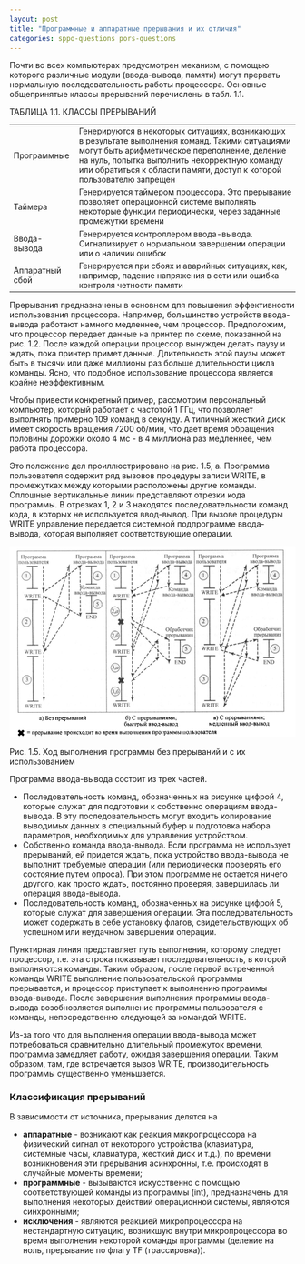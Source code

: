 ```yaml
---
layout: post
title: "Программные и аппаратные прерывания и их отличия"
categories: sppo-questions pors-questions
---
```


Почти во всех компьютерах предусмотрен механизм, с помощью которого различные модули (ввода-вывода, памяти) могут
прервать нормальную последовательность работы процессора. Основные общепринятые классы прерываний перечислены в табл.
1.1.

ТАБЛИЦА 1.1. КЛАССЫ ПРЕРЫВАНИЙ

|                 |                                                                                                                                                                                                                                                                            |
|-----------------|----------------------------------------------------------------------------------------------------------------------------------------------------------------------------------------------------------------------------------------------------------------------------|
| Программные     | Генерируются в некоторых ситуациях, возникающих в результате выполнения команд. Такими ситуациями могут быть арифметическое переполнение, деление на нуль, попытка выполнить некорректную команду или обратиться к области памяти, доступ к которой  пользователю запрещен |
| Таймера         | Генерируется таймером процессора. Это прерывание позволяет операционной системе выполнять некоторые функции периодически, через заданные промежутки времени                                                                                                                |
| Ввода-вывода    | Генерируется контроллером ввода-вывода. Сигнализирует о нормальном завершении операции или о наличии ошибок                                                                                                                                                                |
| Аппаратный сбой | Генерируется при сбоях и аварийных ситуациях, как, например, падение напряжения в сети или ошибка контроля четности памяти                                                                                                                                                 |

Прерывания предназначены в основном дпя повышения эффективности использования процессора. Например, большинство
устройств ввода-вывода работают намного медленнее, чем процессор. Предположим, что процессор передает данные на принтер
по схеме, показанной на рис. 1.2. После каждой операции процессор вынужден делать паузу и ждать, пока принтер примет
данные. Длительность этой паузы может быть в тысячи или даже миллионы раз больше длительности цикла команды. Ясно, что
подобное использование процессора является крайне неэффективным.

Чтобы привести конкретный пример, рассмотрим персональный компьютер, который работает с частотой 1 ГГц, что позволяет
выполнять примерно 109 команд в секунду. А типичный жесткий диск имеет скорость вращения 7200 об/мин, что дает время
обращения половины дорожки около 4 мс - в 4 миллиона раз медленнее, чем работа процессора.

Это положение дел проиллюстрировано на рис. 1.5, а. Программа пользователя содержит ряд вызовов процедуры записи WRITE,
в промежутках между которыми расположены другие команды. Сплошные вертикальные линии представляют отрезки кода
программы. В отрезках 1, 2 и 3 находятся последовательности команд кода, в которых не используется ввод-вывод. При
вызове процедуры WRITE управление передается системной подпрограмме ввода-вывода, которая выполняет соответствующие
операции.

![Ход выполнения программы без прерываний и с их использованием](/assets/q48-1.png)

Рис. 1.5. Ход выполнения программы без прерываний и с их использованием

Программа ввода-вывода состоит из трех частей.

- Последовательность команд, обозначенных на рисунке цифрой 4, которые служат для подготовки к собственно операциям
  ввода-вывода. В эту последовательность могут входить копирование выводимых данных в специальный буфер и подготовка
  набора параметров, необходимых для управления устройством.
- Собственно команда ввода-вывода. Если программа не использует прерываний, ей придется ждать, пока устройство
  ввода-вывода не выполнит требуемые операции (или периодически проверять его состояние путем опроса). При этом
  программе не остается ничего другого, как просто ждать, постоянно проверяя, завершилась ли операция ввода-вывода.
- Последовательность команд, обозначенных на рисунке цифрой 5, которые служат для завершения операции. Эта
  последовательность может содержать в себе установку флагов, свидетельствующих об успешном или неудачном завершении
  операции.

Пунктирная линия представляет путь выполнения, которому следует процессор, т.е. эта строка показывает
последовательность, в которой выполняются команды. Таким образом, после первой встреченной команды WRITE выполнение
пользовательской программы прерывается, и процессор приступает к выполнению программы ввода-вывода. После завершения
выполнения программы ввода-вывода возобновляется выполнение программы пользователя с команды, непосредственно следующей
за командой WRITE.

Из-за того что для выполнения операции ввода-вывода может потребоваться сравнительно длительный промежуток времени,
программа замедляет работу, ожидая завершения операции. Таким образом, там, где встречается вызов WRITE,
производительность программы существенно уменьшается.

### Классификация прерываний

В зависимости от источника, прерывания делятся на

- **аппаратные** - возникают как реакция микропроцессора на физический сигнал от некоторого устройства (клавиатура,
  системные часы, клавиатура, жесткий диск и т.д.), по времени возникновения эти прерывания асинхронны, т.е. происходят
  в случайные моменты времени;
- **программные** - вызываются искусственно с помощью соответствующей команды из программы (int), предназначены для
  выполнения некоторых действий операционной системы, являются синхронными;
- **исключения** - являются реакцией микропроцессора на нестандартную ситуацию, возникшую внутри микропроцессора во
  время
  выполнения некоторой команды программы (деление на ноль, прерывание по флагу TF (трассировка)).


 